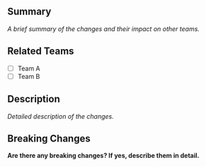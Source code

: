 ## Summary
_A brief summary of the changes and their impact on other teams._

## Related Teams
- [ ] Team A
- [ ] Team B

## Description
_Detailed description of the changes._

## Breaking Changes
__Are there any breaking changes? If yes, describe them in detail.__

